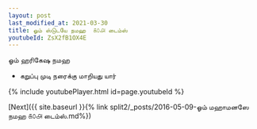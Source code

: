 ```yaml
---
layout: post
last_modified_at: 2021-03-30
title: ஓம் ஸ்டுடயே நமஹ  ௧௦௮ டைம்ஸ்
youtubeId: ZsX2fB1OX4E
---
```

 
 
 ஓம் ஹரிகேஷ நமஹ  
 
 -  கறுப்பு முடி நரைக்கு மாறியது யார் 
 
  
 
  
 
 
 
 
 
 


{% include youtubePlayer.html id=page.youtubeId %}
 
[Next]({{ site.baseurl }}{% link  split2/_posts/2016-05-09-ஓம் மஹாமனஸே நமஹ ௧௦௮ டைம்ஸ்.md%})
 
